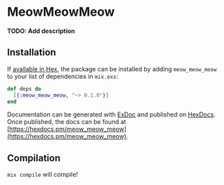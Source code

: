 # MeowMeowMeow

**TODO: Add description**

## Installation

If [available in Hex](https://hex.pm/docs/publish), the package can be installed
by adding `meow_meow_meow` to your list of dependencies in `mix.exs`:

```elixir
def deps do
  [{:meow_meow_meow, "~> 0.1.0"}]
end
```

Documentation can be generated with [ExDoc](https://github.com/elixir-lang/ex_doc)
and published on [HexDocs](https://hexdocs.pm). Once published, the docs can
be found at [https://hexdocs.pm/meow_meow_meow](https://hexdocs.pm/meow_meow_meow).

## Compilation
`mix compile` will compile!

